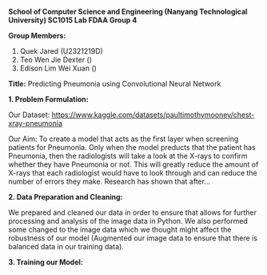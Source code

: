 **School of Computer Science and Engineering (Nanyang Technological University)
SC1015 Lab FDAA Group 4**

**Group Members:**
1. Quek Jared (U2321219D)
2. Teo Wen Jie Dexter ()
3. Edison Lim Wei Xuan ()

**Title:** Predicting Pneumonia using Convolutional Neural Network

**1. Problem Formulation:**

Our Dataset: https://www.kaggle.com/datasets/paultimothymooney/chest-xray-pneumonia

Our Aim: To create a model that acts as the first layer when screening patients for Pneumonia. Only when the model preducts that the patient has Pneumonia, then the radiologists will take a look at the X-rays to confirm whether they have Pneumonia or not. This will greatly reduce the amount of X-rays that each radiologist would have to look through and can reduce the number of errors they make. Research has shown that after...

**2. Data Preparation and Cleaning:**

We prepared and cleaned our data in order to ensure that allows for further processing and analysis of the image data in Python. We also performed some changed to the image data which we thought might affect the robustness of our model (Augmented our image data to ensure that there is balanced data in our training data).

**3. Training our Model:**



